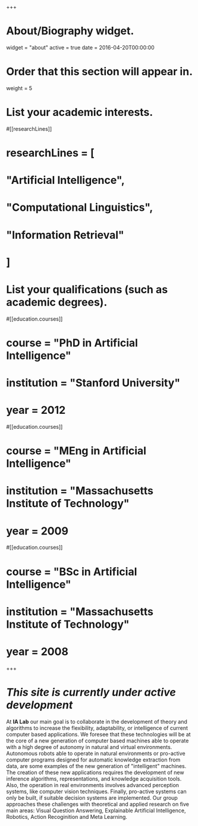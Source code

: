 +++
# About/Biography widget.
widget = "about"
active = true
date = 2016-04-20T00:00:00

# Order that this section will appear in.
weight = 5

# List your academic interests.
#[[researchLines]]
#  researchLines = [
#    "Artificial Intelligence",
#    "Computational Linguistics",
#    "Information Retrieval"
#  ]

# List your qualifications (such as academic degrees).
#[[education.courses]]
#  course = "PhD in Artificial Intelligence"
#  institution = "Stanford University"
#  year = 2012

#[[education.courses]]
#  course = "MEng in Artificial Intelligence"
#  institution = "Massachusetts Institute of Technology"
#  year = 2009

#[[education.courses]]
#  course = "BSc in Artificial Intelligence"
#  institution = "Massachusetts Institute of Technology"
#  year = 2008
 
+++

# *This site is currently under active development*
At **IA Lab** our main goal is to collaborate in the development of theory and algorithms to increase the flexibility, adaptability, or intelligence of current computer based applications. We foresee that these technologies will be at the core of a new generation of computer based machines able to operate with a high degree of autonomy in natural and virtual environments. Autonomous robots able to operate in natural environments or pro-active computer programs designed for automatic knowledge extraction from data, are some examples of the new generation of "intelligent" machines. The creation of these new applications requires the development of new inference algorithms, representations, and knowledge acquisition tools. Also, the operation in real environments involves advanced perception systems, like computer vision techniques. Finally, pro-active systems can only be built, if suitable decision systems are implemented. Our group approaches these challenges with theoretical and applied research on five main areas: Visual Question Answering, Explainable Artificial Intelligence, Robotics, Action Recoginition and Meta Learning.